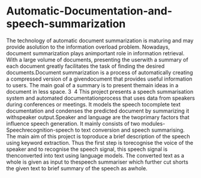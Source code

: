 # Automatic-Documentation-and-speech-summarization

The technology of automatic document summarization is maturing and may provide asolution to the information overload problem. Nowadays, document summarization plays animportant role in information retrieval. With a large volume of documents, presenting the userwith a summary of each document greatly facilitates the task of finding the desired documents.Document summarization is a process of automatically creating a compressed version of a givendocument that provides useful information to users. The main goal of a summary is to present themain ideas in a document in less space.
3
​
4
This project presents a speech summarisation system and automated documentationprocess that uses data from speakers during conferences or meetings. It models the speech tocomplete text documentation and condenses the predicted document by summarizing it withspeaker output.Speaker and language are the twoprimary factors that influence speech generation. It mainly consists of two modules- Speechrecognition-speech to text conversion and speech summarising. The main aim of this project is toproduce a brief description of the speech using keyword extraction. Thus the first step is torecognise the voice of the speaker and to recognise the speech signal, this speech signal is thenconverted into text using language models. The converted text as a whole is given as input to thespeech summariser which further cut shorts the given text to brief summary of the speech as awhole.
